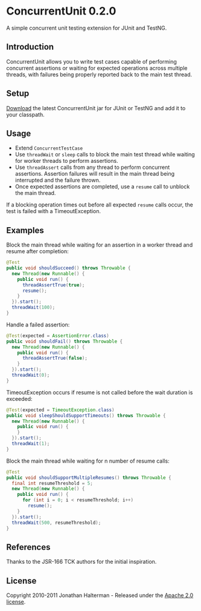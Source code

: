 # ConcurrentUnit 0.2.0

A simple concurrent unit testing extension for JUnit and TestNG.

## Introduction

ConcurrentUnit allows you to write test cases capable of performing concurrent assertions or waiting for expected operations across multiple threads, with failures being properly reported back to the main test thread.

## Setup

[Download](https://github.com/jhalterman/concurrentunit/archives/master) the latest ConcurrentUnit jar for JUnit or TestNG and add it to your classpath.

## Usage

* Extend `ConcurrentTestCase`
* Use `threadWait` or `sleep` calls to block the main test thread while waiting for worker threads to perform assertions. 
* Use `threadAssert` calls from any thread to perform concurrent assertions. Assertion failures will result in the main thread being interrupted and the failure thrown.
* Once expected assertions are completed, use a `resume` call to unblock the main thread.

If a blocking operation times out before all expected `resume` calls occur, the test is failed with a TimeoutException.

## Examples

Block the main thread while waiting for an assertion in a worker thread and resume after completion:

```java
@Test
public void shouldSucceed() throws Throwable {
  new Thread(new Runnable() {
    public void run() {
      threadAssertTrue(true);
      resume();
    }
  }).start();
  threadWait(100);
}
```

Handle a failed assertion:

```java
@Test(expected = AssertionError.class)
public void shouldFail() throws Throwable {
  new Thread(new Runnable() {
    public void run() {
      threadAssertTrue(false);
    }
  }).start();
  threadWait(0);
}
```

TimeoutException occurs if resume is not called before the wait duration is exceeded:

```java
@Test(expected = TimeoutException.class)
public void sleepShouldSupportTimeouts() throws Throwable {
  new Thread(new Runnable() {
    public void run() {
    }
  }).start();
  threadWait(1);
}
```

Block the main thread while waiting for n number of resume calls:

```java
@Test
public void shouldSupportMultipleResumes() throws Throwable {
  final int resumeThreshold = 5;
  new Thread(new Runnable() {
    public void run() {
      for (int i = 0; i < resumeThreshold; i++)
        resume();
    }
  }).start();
  threadWait(500, resumeThreshold);
}
```

## References

Thanks to the JSR-166 TCK authors for the initial inspiration.

## License

Copyright 2010-2011 Jonathan Halterman - Released under the [Apache 2.0 license](http://www.apache.org/licenses/LICENSE-2.0.html).
